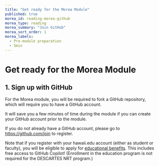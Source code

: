 ```yaml
---
title: "Get ready for the Morea Module"
published: true
morea_id: reading-morea-github
morea_type: reading
morea_summary: "Join GitHub"
morea_sort_order: 1
morea_labels:
  - Pre-module preparation
  - 5min
---
```


# Get ready for the Morea Module

## 1. Sign up with GitHub

For the Morea module, you will be required to fork a GitHub repository, which will require you to have a GitHub account.

It will save you a few minutes of time during the module if you can create your GitHub account prior to the module.

If you do not already have a GitHub account, please go to <https://github.com/join> to register. 

Note that if you register with your hawaii.edu account (either as student or faculty), you will be eligible to apply for [educational benefits](https://education.github.com/).  This includes free access to GitHub Copilot! (Enrollment in the education program is not required for the DESCARTES NRT program.)
